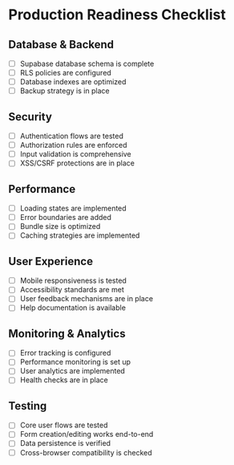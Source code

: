 # Production Readiness Checklist

## Database & Backend
- [ ] Supabase database schema is complete
- [ ] RLS policies are configured
- [ ] Database indexes are optimized
- [ ] Backup strategy is in place

## Security
- [ ] Authentication flows are tested
- [ ] Authorization rules are enforced
- [ ] Input validation is comprehensive
- [ ] XSS/CSRF protections are in place

## Performance
- [ ] Loading states are implemented
- [ ] Error boundaries are added
- [ ] Bundle size is optimized
- [ ] Caching strategies are implemented

## User Experience
- [ ] Mobile responsiveness is tested
- [ ] Accessibility standards are met
- [ ] User feedback mechanisms are in place
- [ ] Help documentation is available

## Monitoring & Analytics
- [ ] Error tracking is configured
- [ ] Performance monitoring is set up
- [ ] User analytics are implemented
- [ ] Health checks are in place

## Testing
- [ ] Core user flows are tested
- [ ] Form creation/editing works end-to-end
- [ ] Data persistence is verified
- [ ] Cross-browser compatibility is checked
